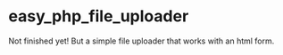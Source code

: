 # easy_php_file_uploader
Not finished yet!  But a simple file uploader that works with an html form.
